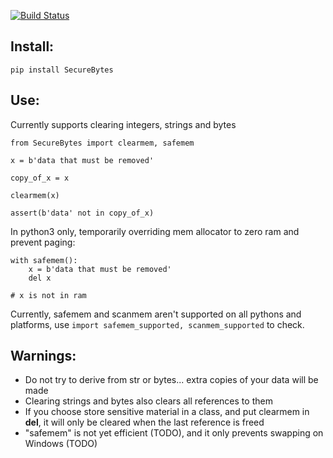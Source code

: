 [![Build Status](https://travis-ci.com/VidaID/pysecbytes.svg?branch=master)](https://travis-ci.com/VidaID/pysecbytes)

## Install:

    pip install SecureBytes

## Use:

Currently supports clearing integers, strings and bytes

    from SecureBytes import clearmem, safemem
    
    x = b'data that must be removed'

    copy_of_x = x

    clearmem(x)

    assert(b'data' not in copy_of_x)

In python3 only, temporarily overriding mem allocator to zero ram and prevent paging:

    with safemem():
        x = b'data that must be removed'
        del x

    # x is not in ram

Currently, safemem and scanmem aren't supported on all pythons and platforms, 
use `import safemem_supported, scanmem_supported` to check.
    
## Warnings:

  - Do not try to derive from str or bytes... extra copies of your data will be made
  - Clearing strings and bytes also clears all references to them
  - If you choose store sensitive material in a class, and put clearmem in __del__, it will only be cleared when the last reference is freed
  - "safemem" is not yet efficient (TODO),  and it only prevents swapping on Windows (TODO)

